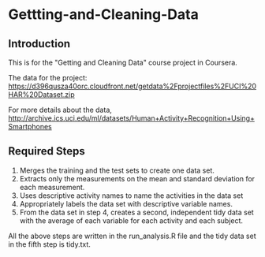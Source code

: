 # Gettting-and-Cleaning-Data
## Introduction
 This is for the "Getting and Cleaning Data" course project in Coursera. 
 
 The data for the project: https://d396qusza40orc.cloudfront.net/getdata%2Fprojectfiles%2FUCI%20HAR%20Dataset.zip 
 
 For more details about the data, http://archive.ics.uci.edu/ml/datasets/Human+Activity+Recognition+Using+Smartphones

## Required Steps
 1. Merges the training and the test sets to create one data set.
 2. Extracts only the measurements on the mean and standard deviation for each measurement.
 3. Uses descriptive activity names to name the activities in the data set
 4. Appropriately labels the data set with descriptive variable names.
 5. From the data set in step 4, creates a second, independent tidy data set with the average of each variable for each activity and each subject.

All the above steps are written in the run_analysis.R file and the tidy data set in the fifth step is tidy.txt.

